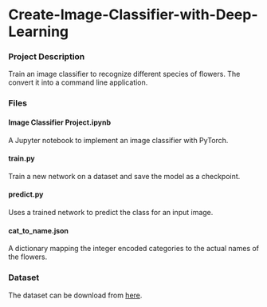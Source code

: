 # Create-Image-Classifier-with-Deep-Learning
### Project Description
Train an image classifier to recognize different species of flowers. The convert it into a command line application.
### Files
#### Image Classifier Project.ipynb
  A Jupyter notebook to implement an image classifier with PyTorch.
#### train.py
  Train a new network on a dataset and save the model as a checkpoint.
#### predict.py
  Uses a trained network to predict the class for an input image.
#### cat_to_name.json
  A dictionary mapping the integer encoded categories to the actual names of the flowers.
### Dataset
The dataset can be download from [here](http://www.robots.ox.ac.uk/~vgg/data/flowers/102/index.html). 
